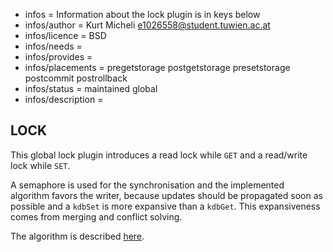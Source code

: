 - infos = Information about the lock plugin is in keys below
- infos/author = Kurt Micheli <e1026558@student.tuwien.ac.at>
- infos/licence = BSD
- infos/needs =
- infos/provides =
- infos/placements = pregetstorage postgetstorage presetstorage postcommit postrollback
- infos/status = maintained global
- infos/description =

## LOCK ##

This global lock plugin introduces a read lock while `GET` and a read/write lock
while `SET`.

A semaphore is used for the synchronisation and the implemented algorithm favors the writer,
because updates should be propagated soon as possible and a `kdbSet` is more expansive than
a `kdbGet`. This expansiveness comes from merging and conflict solving.

The algorithm is described [here](https://en.wikipedia.org/wiki/Readers%E2%80%93writers_problem#Second_readers-writers_problem).
